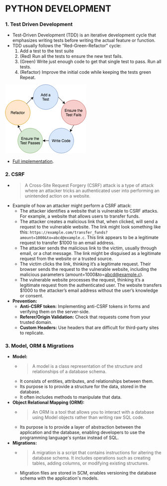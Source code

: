 # PYTHON DEVELOPMENT

### 1. Test Driven Development

- Test-Driven Development (TDD) is an iterative development cycle that emphasizes writing tests before writing the actual feature or function.  
- TDD usually follows the "Red-Green-Refactor" cycle:
  1. Add a test to the test suite
  2. (Red) Run all the tests to ensure the new test fails.
  3. (Green) Write just enough code to get that single test to pass. Run all tests.
  4. (Refactor) Improve the initial code while keeping the tests green Repeat.

![](src/tdd.png)
- [Full implementation](https://github.com/mjhea0/flaskr-tdd).


### 2. CSRF

- > A Cross-Site Request Forgery (CSRF) attack is a type of attack where an attacker tricks an authenticated user into performing an unintended action on a website.
- Example of how an attacker might perform a CSRF attack:
  - The attacker identifies a website that is vulnerable to CSRF attacks. For example, a website that allows users to transfer funds.
  - The attacker creates a malicious link that, when clicked, will send a request to the vulnerable website. The link might look something like this: `https://example.com/transfer_funds?amount=1000&to=abcd@example.c`. This link appears to be a legitimate request to transfer $1000 to an email address.
  - The attacker sends the malicious link to the victim, usually through email, or a chat message. The link might be disguised as a legitimate request from the website or a trusted source.
  - The victim clicks the link, thinking it’s a legitimate request. Their browser sends the request to the vulnerable website, including the malicious parameters (amount=1000&to=abcd@example.c).
  - The vulnerable website processes the request, thinking it’s a legitimate request from the authenticated user. The website transfers $1000 to the attacker’s email address without the user’s knowledge or consent.
- **Prevention:**
  - **Anti-CSRF token:** Implementing anti-CSRF tokens in forms and verifying them on the server-side.
  - **Referer/Origin Validation:** Check that requests come from your trusted domain.
  - **Custom Headers:** Use headers that are difficult for third-party sites to replicate.


### 3. Model, ORM & Migrations

- **Model:**
  - > A model is a class representation of the structure and relationships of a database schema.
  - It consists of entities, attributes, and relationships between them.
  - Its purpose is to provide a structure for the data, stored in the database.
  - It often includes methods to manipulate that data.
- **Object Relational Mapping (ORM):**
  - > An ORM is a tool that allows you to interact with a database using Model objects rather than writing raw SQL code.
  - Its purpose is to provide a layer of abstraction between the application and the database, enabling developers to use the programming language's syntax instead of SQL.
- **Migrations:**
  - > A migration is a script that contains instructions for altering the database schema. It includes operations such as creating tables, adding columns, or modifying existing structures.
  - Migration files are stored in SCM, enables versioning the database schema with the application's models.
